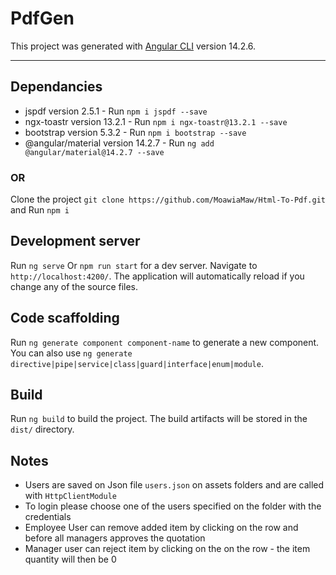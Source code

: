 # PdfGen

This project was generated with [Angular CLI](https://github.com/angular/angular-cli) version 14.2.6.

- - - -

## Dependancies
* jspdf version 2.5.1 - Run `npm i jspdf --save`
* ngx-toastr version  13.2.1 - Run `npm i ngx-toastr@13.2.1 --save`
* bootstrap version  5.3.2 - Run `npm i bootstrap --save`
* @angular/material version  14.2.7 - Run `ng add @angular/material@14.2.7 --save`

### OR 
Clone the project `git clone https://github.com/MoawiaMaw/Html-To-Pdf.git` and Run `npm i`
 
## Development server

Run `ng serve` Or `npm run start` for a dev server. Navigate to `http://localhost:4200/`. The application will automatically reload if you change any of the source files.


## Code scaffolding

Run `ng generate component component-name` to generate a new component. You can also use `ng generate directive|pipe|service|class|guard|interface|enum|module`.

## Build

Run `ng build` to build the project. The build artifacts will be stored in the `dist/` directory.

## Notes

* Users are saved on Json file `users.json` on assets folders and are called with `HttpClientModule`
* To login please choose one of the users specified on the folder with the credentials
* Employee User can remove added item by clicking on the row and before all managers approves the quotation
* Manager user can reject item by clicking on the on the row - the item quantity will then be 0

